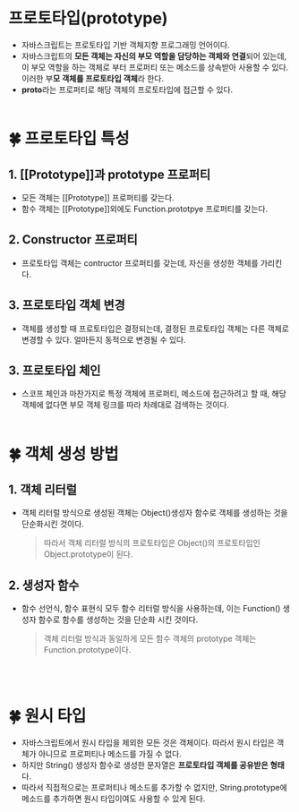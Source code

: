 # 프로토타입(prototype)

- 자바스크립트는 프로토타입 기반 객체지향 프로그래밍 언어이다.
- 자바스크립트의 **모든 객체는 자신의 부모 역할을 담당하는 객체와 연결**되어 있는데, 이 부모 역할을 하는 객체로 부터 프로퍼티 또는 메소드를 상속받아 사용할 수 있다. 이러한 부**모 객체를 프로토타입 객체**라 한다.
- **proto**라는 프로퍼티로 해당 객체의 프로토타입에 접근할 수 있다.
  <br/><br/>

# 🍀 프로토타입 특성

## 1. [[Prototype]]과 prototype 프로퍼티

- 모든 객체는 [[Prototype]] 프로퍼티를 갖는다.
- 함수 객체는 [[Prototype]]외에도 Function.prototpye 프로퍼티를 갖는다.

## 2. Constructor 프로퍼티

- 프로토타입 객체는 contructor 프로퍼티를 갖는데, 자신을 생성한 객체를 가리킨다.

## 3. 프로토타입 객체 변경

- 객체를 생성할 때 프로토타입은 결정되는데, 결정된 프로토타입 객체는 다른 객체로 변경할 수 있다. 얼마든지 동적으로 변경될 수 있다.

## 3. 프로토타입 체인

- 스코프 체인과 마찬가지로 특정 객체에 프로퍼티, 메소드에 접근하려고 할 때, 해당 객체에 없다면 부모 객체 링크를 따라 차례대로 검색하는 것이다.
  <br/><br/>

# 🍀 객체 생성 방법

## 1. 객체 리터럴

- 객체 리터럴 방식으로 생성된 객체는 Object()생성자 함수로 객체를 생성하는 것을 단순화시킨 것이다.
  > 따라서 객체 리터럴 방식의 프로토타입은 Object()의 프로토타입인 Object.prototype이 된다.

## 2. 생성자 함수

- 함수 선언식, 함수 표현식 모두 함수 리터럴 방식을 사용하는데, 이는 Function() 생성자 함수로 함수를 생성하는 것을 단순화 시킨 것이다.

  > 객체 리터럴 방식과 동일하게 모든 함수 객체의 prototype 객체는 Function.prototype이다.

  <br/><br/>

# 🍀 원시 타입

- 자바스크립트에서 원시 타입을 제외한 모든 것은 객체이다. 따라서 원시 타입은 객체가 아니므로 프로퍼티나 메소드를 가질 수 없다.
- 하지만 String() 생성자 함수로 생성한 문자열은 **프로토타입 객체를 공유받은 형태**다.
- 따라서 직접적으로는 프로퍼티나 메소드를 추가할 수 없지만, String.prototype에 메소드를 추가하면 원시 타입이여도 사용할 수 있게 된다.
